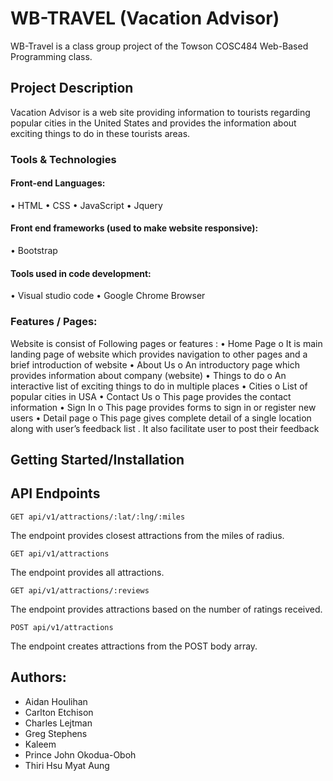 # WB-TRAVEL (Vacation Advisor)

WB-Travel is a class group project of the Towson COSC484 Web-Based Programming class.

## Project Description

Vacation Advisor is a web site providing information to tourists regarding popular cities in the United States and provides the information about exciting things to do in these tourists areas.

### Tools & Technologies
#### Front-end Languages:
• HTML
• CSS
• JavaScript
• Jquery

#### Front end frameworks (used to make website responsive):
• Bootstrap

#### Tools used in code development:
• Visual studio code
• Google Chrome Browser

### Features / Pages:
​Website is consist of Following pages or features :
• Home Page
o It is main landing page of website which provides navigation to other pages and a brief introduction of website
• About Us
o An introductory page which provides information about company (website)
• Things to do
o An interactive list of exciting things to do in multiple places
• Cities
o List of popular cities in USA
• Contact Us
o This page provides the contact information
• Sign In
o This page provides forms to sign in or register new users
• Detail page
o This page gives complete detail of a single location along with user’s feedback list . It also facilitate user to post their feedback



## Getting Started/Installation




## API Endpoints

    GET api/v1/attractions/:lat/:lng/:miles

The endpoint provides closest attractions from the miles of radius.

    GET api/v1/attractions

The endpoint provides all attractions.

    GET api/v1/attractions/:reviews

The endpoint provides attractions based on the number of ratings received.

    POST api/v1/attractions

The endpoint creates attractions from the POST body array.


## Authors:

- Aidan Houlihan
- Carlton Etchison
- Charles Lejtman
- Greg Stephens
- Kaleem
- Prince John Okodua-Oboh
- Thiri Hsu Myat Aung


